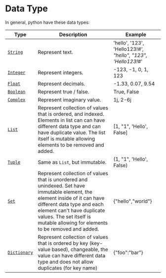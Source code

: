 # Data Type
In general, python have these data types:

   |Type|Description|Example|
   |----|----|----|
   |[`String`]()|Represent text.|'hello', '123', 'Hello123!*#', "hello", "123", 'Hello123!*#' |
   |[`Integer`]()|Represent integers.|-123, -1, 0, 1, 123|
   |[`Float`]()|Represent decimals.|-1.33, 0.07, 9.54|
   |[`Boolean`]()|Represent true / false.|True, False|
   |[`Complex`]()|Represent imaginary value.|1j, 2-6j|
   |[`List`]()|Represent collection of values that is ordered, and indexed. Elements in list can can have different data type and can have duplicate value. The list itself is mutable allowing elements to be removed and added.|[1, "1", 'Hello', False]|
   |[`Tuple`]()|Same as `List`, but immutable.|(1, "1", 'Hello', False)|
   |[`Set`]()|Represent collection of values that is unordered and unindexed. Set have immutable element, the element inside of it can have different data type and each element can't have duplicate values. The set itself is mutable allowing for elements to be removed and added.|{"hello","world"}|
   |[`Dictionary`]()|Represent collection of values that is ordered by key (key-value based), changeable, the value can have different data type and does not allow duplicates (for key name)|{"foo":"bar"}|